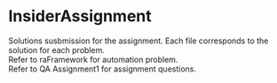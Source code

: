 # InsiderAssignment
Solutions susbmission for the assignment. Each file corresponds to the solution for each problem.  
Refer to raFramework for automation problem.  
Refer to QA Assignment1 for assignment questions.  
